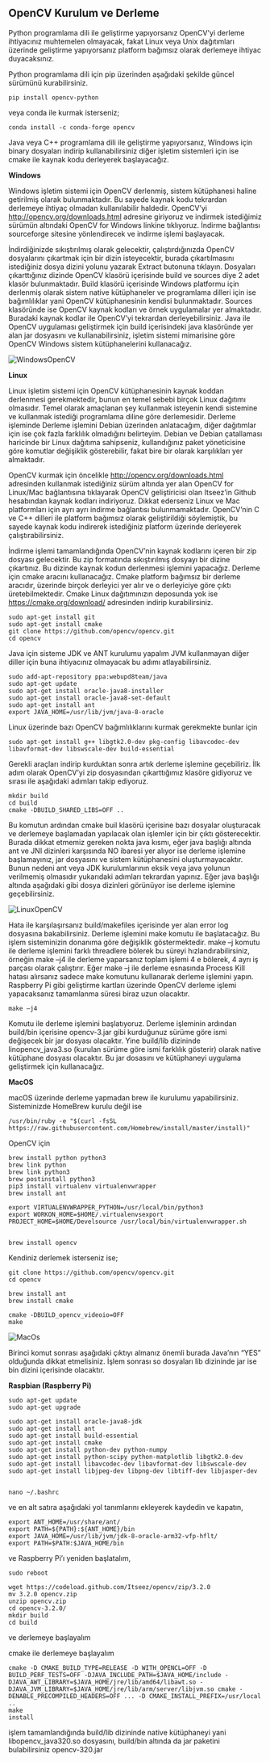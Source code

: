 **OpenCV Kurulum ve Derleme** 
-----------------------------

Python programlama dili ile geliştirme yapıyorsanız OpenCV'yi derleme ihtiyacınız muhtemelen olmayacak, fakat Linux veya Unix dağıtımları üzerinde geliştirme yapıyorsanız platform bağımsız olarak derlemeye ihtiyac duyacaksınız.

Python programlama dili için pip üzerinden aşağıdaki şekilde güncel sürümünü kurabilirsiniz.

```Shell
pip install opencv-python
```

veya conda ile kurmak isterseniz;

```Shell
conda install -c conda-forge opencv
```

Java veya C++ programlama dili ile geliştirme yapıyorsanız, Windows için binary dosyaları indirip kullanabilirsiniz diğer işletim sistemleri için ise cmake ile kaynak kodu derleyerek başlayacağız.

**Windows**

Windows işletim sistemi için OpenCV derlenmiş, sistem kütüphanesi haline getirilmiş olarak bulunmaktadır. Bu sayede kaynak kodu tekrardan derlemeye ihtiyaç olmadan kullanılabilir haldedir. OpenCV’yi  http://opencv.org/downloads.html adresine giriyoruz ve indirmek istediğimiz sürümün altındaki OpenCV for Windows linkine tıklıyoruz. İndirme bağlantısı sourceforge sitesine yönlendirecek ve indirme işlemi başlayacak.

İndirdiğinizde sıkıştırılmış olarak gelecektir, çalıştırdığınızda OpenCV dosyalarını çıkartmak için bir dizin isteyecektir, burada çıkartılmasını istediğiniz dosya dizini yolunu yazarak Extract butonuna tıklayın. Dosyaları çıkarttığınız dizinde OpenCV klasörü içerisinde build ve sources diye 2 adet klasör bulunmaktadır. Build klasörü içerisinde Windows platformu için derlenmiş olarak sistem native kütüphaneler ve programlama dilleri için ise bağımlılıklar yani OpenCV kütüphanesinin kendisi bulunmaktadır.  Sources klasöründe ise OpenCV kaynak kodları ve örnek uygulamalar yer almaktadır. Buradaki kaynak kodlar ile OpenCV’yi tekrardan derleyebilirsiniz. Java ile OpenCV uygulaması geliştirmek için build içerisindeki java klasöründe yer alan jar dosyasını ve kullanabilirsiniz, işletim sistemi mimarisine göre OpenCV Windows sistem kütüphanelerini kullanacağız.

![WindowsOpenCV](static/opencv-windows-files.png)

**Linux**

Linux işletim sistemi için OpenCV kütüphanesinin kaynak koddan derlenmesi gerekmektedir, bunun en temel sebebi birçok Linux dağıtımı olmasıdır. Temel olarak amaçlanan şey kullanmak isteyenin kendi sistemine ve kullanmak istediği programlama diline göre derlemesidir. Derleme işleminde Derleme işlemini Debian üzerinden anlatacağım, diğer dağıtımlar için ise çok fazla farklılık olmadığını belirteyim. Debian ve Debian çatallaması haricinde bir Linux dağıtıma sahipseniz, kullandığınız paket yöneticisine göre komutlar değişiklik gösterebilir, fakat bire bir olarak karşılıkları yer almaktadır.

OpenCV kurmak için öncelikle http://opencv.org/downloads.html adresinden kullanmak istediğiniz sürüm altında yer alan OpenCV for Linux/Mac bağlantısına tıklayarak OpenCV geliştiricisi olan Itseez’in Github hesabından kaynak kodları indiriyoruz. Dikkat ederseniz Linux ve Mac platformları için ayrı ayrı indirme bağlantısı bulunmamaktadır. OpenCV’nin C ve C++ dilleri ile platform bağımsız olarak geliştirildiği söylemiştik, bu sayede kaynak kodu indirerek istediğiniz platform üzerinde derleyerek çalıştırabilirsiniz.

İndirme işlemi tamamlandığında OpenCV’nin kaynak kodlarını içeren bir zip dosyası gelecektir. Bu zip formatında sıkıştırılmış dosyayı bir dizine çıkartınız. Bu dizinde kaynak kodun derlenmesi işlemini yapacağız. Derleme için cmake aracını kullanacağız. Cmake platform bağımsız bir derleme aracıdır, üzerinde birçok derleyici yer alır ve o derleyiciye göre çıktı üretebilmektedir. Cmake Linux dağıtımınızın deposunda yok ise https://cmake.org/download/ adresinden indirip kurabilirsiniz.

```Shell
sudo apt-get install git
sudo apt-get install cmake
git clone https://github.com/opencv/opencv.git
cd opencv
```

Java için sisteme JDK ve ANT kurulumu yapalım JVM kullanmayan diğer diller için buna ihtiyacınız olmayacak bu adımı atlayabilirsiniz.

```Shell
sudo add-apt-repository ppa:webupd8team/java 
sudo apt-get update 
sudo apt-get install oracle-java8-installer 
sudo apt-get install oracle-java8-set-default
sudo apt-get install ant
export JAVA_HOME=/usr/lib/jvm/java-8-oracle
```

Linux üzerinde bazı OpenCV bağımlılıklarını kurmak gerekmekte bunlar için

```Shell
sudo apt-get install g++ libgtk2.0-dev pkg-config libavcodec-dev libavformat-dev libswscale-dev build-essential
```

Gerekli araçları indirip kurduktan sonra artık derleme işlemine geçebiliriz. İlk adım olarak OpenCV’yi zip dosyasından çıkarttığımız klasöre gidiyoruz ve sırası ile aşağıdaki adımları takip ediyoruz.

```Shell
mkdir build
cd build
cmake -DBUILD_SHARED_LIBS=OFF ..
```

Bu komutun ardından cmake buil klasörü içerisine bazı dosyalar oluşturacak ve derlemeye başlamadan yapılacak olan işlemler için bir çıktı gösterecektir. Burada dikkat etmemiz gereken nokta java kısmı, eğer java başlığı altında ant ve JNI dizinleri karşısında NO ibaresi yer alıyor ise derleme işlemine başlamayınız, jar dosyasını ve sistem kütüphanesini oluşturmayacaktır. Bunun nedeni ant veya JDK kurulumlarının eksik veya java yolunun verilmemiş olmasıdır yukarıdaki adımları tekrardan yapınız. Eğer java başlığı altında aşağıdaki gibi dosya dizinleri görünüyor ise derleme işlemine geçebilirsiniz.

![LinuxOpenCV](static/opencv-linux.png)

Hata ile karşılaşırsanız build/makefiles içerisinde yer alan error log dosyasına bakabilirsiniz. Derleme işlemini make komutu ile başlatacağız. Bu işlem sisteminizin donanıma göre değişiklik göstermektedir. make –j komutu ile derleme işlemini farklı threadlere bölerek bu süreyi hızlandırabilirsiniz, örneğin make –j4 ile derleme yaparsanız toplam işlemi 4 e bölerek, 4 ayrı iş parçası olarak çalıştırır. Eğer make –j ile derleme esnasında Process Kill hatası alırsanız sadece make komutunu kullanarak derleme işlemini yapın. Raspberry Pi gibi geliştirme kartları üzerinde OpenCV derleme işlemi yapacaksanız tamamlanma süresi biraz uzun olacaktır.


```Shell
make –j4
``` 

Komutu ile derleme işlemini başlatıyoruz. Derleme işleminin ardından build/bin içerisine opencv-3.jar gibi kurduğunuz sürüme göre ismi değişecek bir jar dosyası olacaktır.  Yine build/lib dizininde linopencv_java3.so (kurulan sürüme göre ismi farklılık gösterir) olarak native kütüphane dosyası olacaktır. Bu jar dosasını ve kütüphaneyi uygulama geliştirmek için kullanacağız.


**MacOS**

macOS üzerinde derleme yapmadan brew ile kurulumu yapabilirsiniz. Sisteminizde HomeBrew kurulu değil ise

```Shell
/usr/bin/ruby -e "$(curl -fsSL https://raw.githubusercontent.com/Homebrew/install/master/install)"
``` 

OpenCV için

```Shell
brew install python python3
brew link python
brew link python3
brew postinstall python3
pip3 install virtualenv virtualenvwrapper
brew install ant

export VIRTUALENVWRAPPER_PYTHON=/usr/local/bin/python3
export WORKON_HOME=$HOME/.virtualenvsexport PROJECT_HOME=$HOME/Develsource /usr/local/bin/virtualenvwrapper.sh


brew install opencv
``` 


Kendiniz derlemek isterseniz ise;
```Shell
git clone https://github.com/opencv/opencv.git
cd opencv

brew install ant
brew install cmake

cmake -DBUILD_opencv_videoio=OFF
make
```
![MacOs](static/opencv-macos.png)

Birinci komut sonrası aşağıdaki çıktıyı almanız önemli burada Java’nın “YES” olduğunda dikkat etmelisiniz. İşlem sonrası so dosyaları lib dizininde jar ise bin dizini içerisinde olacaktır.


**Raspbian (Raspberry Pi)**

```Shell
sudo apt-get update
sudo apt-get upgrade

sudo apt-get install oracle-java8-jdk
sudo apt-get install ant
sudo apt-get install build-essential
sudo apt-get install cmake
sudo apt-get install python-dev python-numpy
sudo apt-get install python-scipy python-matplotlib libgtk2.0-dev
sudo apt-get install libavcodec-dev libavformat-dev libswscale-dev
sudo apt-get install libjpeg-dev libpng-dev libtiff-dev libjasper-dev


nano ~/.bashrc
```

ve en alt satıra aşağıdaki yol tanımlarını ekleyerek kaydedin ve kapatın,

```Shell
export ANT_HOME=/usr/share/ant/
export PATH=${PATH}:${ANT_HOME}/bin
export JAVA_HOME=/usr/lib/jvm/jdk-8-oracle-arm32-vfp-hflt/
export PATH=$PATH:$JAVA_HOME/bin
```

ve Raspberry Pi’ı yeniden başlatalım,

```Shell
sudo reboot
```

```Shell
wget https://codeload.github.com/Itseez/opencv/zip/3.2.0
mv 3.2.0 opencv.zip
unzip opencv.zip
cd opencv-3.2.0/
mkdir build
cd build
```

ve derlemeye başlayalım

cmake ile derlemeye başlayalım

```Shell
cmake -D CMAKE_BUILD_TYPE=RELEASE -D WITH_OPENCL=OFF -D BUILD_PERF_TESTS=OFF -DJAVA_INCLUDE_PATH=$JAVA_HOME/include -DJAVA_AWT_LIBRARY=$JAVA_HOME/jre/lib/amd64/libawt.so -DJAVA_JVM_LIBRARY=$JAVA_HOME/jre/lib/arm/server/libjvm.so cmake -DENABLE_PRECOMPILED_HEADERS=OFF ... -D CMAKE_INSTALL_PREFIX=/usr/local ..
make
install
```

işlem tamamlandığında build/lib dizininde native kütüphaneyi yani  libopencv_java320.so dosyasını, build/bin altında da jar paketini bulabilirsiniz opencv-320.jar